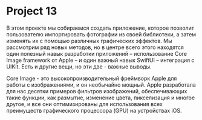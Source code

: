 # Project 13

В этом проекте мы собираемся создать приложение, которое позволит пользователю импортировать фотографии из своей библиотеки, а затем изменять их с помощью различных графических эффектов. Мы рассмотрим ряд новых методов, но в центре всего этого находятся один полезный навык разработки приложений – использование Core Image framework от Apple – и один важный навык SwiftUI – интеграция с UIKit. Есть и другие вещи, но эти две - важные выводы.

Core Image - это высокопроизводительный фреймворк Apple для работы с изображениями, и он необычайно мощный. Apple разработала для нас десятки примеров фильтров изображений, обеспечивающих такие функции, как размытие, изменение цвета, пикселизация и многое другое, и все они оптимизированы для использования всех преимуществ графического процессора (GPU) на устройствах iOS.

